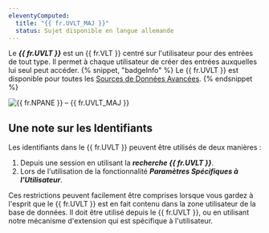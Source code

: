 ```yaml
---
eleventyComputed:
  title: "{{ fr.UVLT_MAJ }}"
  status: Sujet disponible en langue allemande
---
```

Le ***{{ fr.UVLT }}*** est un {{ fr.VLT }} centré sur l'utilisateur pour des entrées de tout type. Il permet à chaque utilisateur de créer des entrées auxquelles lui seul peut accéder.
{% snippet, "badgeInfo" %}
Le {{ fr.UVLT }} est disponible pour toutes les [Sources de Données Avancées](/rdm/windows/data-sources/data-sources-types/advanced-data-sources/).
{% endsnippet %}

![{{ fr.NPANE }} – {{ fr.UVLT_MAJ }}](https://cdnweb.devolutions.net/docs/docs_en_rdm_windows_clip11205.png)

## Une note sur les Identifiants

Les identifiants dans le {{ fr.UVLT }} peuvent être utilisés de deux manières :

1. Depuis une session en utilisant la ***recherche {{ fr.UVLT }}***.
1. Lors de l'utilisation de la fonctionnalité ***Paramètres Spécifiques à l'Utilisateur***.

Ces restrictions peuvent facilement être comprises lorsque vous gardez à l'esprit que le {{ fr.UVLT }} est en fait contenu dans la zone utilisateur de la base de données. Il doit être utilisé depuis le {{ fr.UVLT }}, ou en utilisant notre mécanisme d'extension qui est spécifique à l'utilisateur.